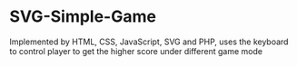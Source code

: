 # SVG-Simple-Game
Implemented by HTML, CSS, JavaScript, SVG and PHP, uses the keyboard to control player to get the higher score under different game mode
